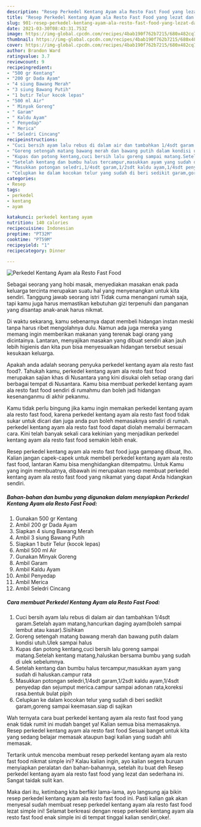 ```yaml
---
description: "Resep Perkedel Kentang Ayam ala Resto Fast Food yang lezat dan Mudah Dibuat"
title: "Resep Perkedel Kentang Ayam ala Resto Fast Food yang lezat dan Mudah Dibuat"
slug: 901-resep-perkedel-kentang-ayam-ala-resto-fast-food-yang-lezat-dan-mudah-dibuat
date: 2021-03-30T08:43:31.753Z
image: https://img-global.cpcdn.com/recipes/4bab190f762b7215/680x482cq70/perkedel-kentang-ayam-ala-resto-fast-food-foto-resep-utama.jpg
thumbnail: https://img-global.cpcdn.com/recipes/4bab190f762b7215/680x482cq70/perkedel-kentang-ayam-ala-resto-fast-food-foto-resep-utama.jpg
cover: https://img-global.cpcdn.com/recipes/4bab190f762b7215/680x482cq70/perkedel-kentang-ayam-ala-resto-fast-food-foto-resep-utama.jpg
author: Brandon Ward
ratingvalue: 3.7
reviewcount: 9
recipeingredient:
- "500 gr Kentang"
- "200 gr Dada Ayam"
- "4 siung Bawang Merah"
- "3 siung Bawang Putih"
- "1 butir Telur kocok lepas"
- "500 ml Air"
- " Minyak Goreng"
- " Garam"
- " Kaldu Ayam"
- " Penyedap"
- " Merica"
- " Seledri Cincang"
recipeinstructions:
- "Cuci bersih ayam lalu rebus di dalam air dan tambahkan 1/4sdt garam.Setelah ayam matang,hancurkan daging ayam(boleh sampai lembut atau kasar).Sisihkan"
- "Goreng setengah matang bawang merah dan bawang putih dalam kondisi utuh.Ulek sampai halus"
- "Kupas dan potong kentang,cuci bersih lalu goreng sampai matang.Setelah kentang matang,haluskan bersama bumbu yang sudah di ulek sebelumnya."
- "Setelah kentang dan bumbu halus tercampur,masukkan ayam yang sudah di haluskan.campur rata"
- "Masukkan potongan seledri,1/4sdt garam,1/2sdt kaldu ayam,1/4sdt penyedap dan sejumput merica.campur sampai adonan rata,koreksi rasa.bentuk bulat pipih"
- "Celupkan ke dalam kocokan telur yang sudah di beri sedikit garam,goreng sampai keemasan.siap di sajikan"
categories:
- Resep
tags:
- perkedel
- kentang
- ayam

katakunci: perkedel kentang ayam 
nutrition: 140 calories
recipecuisine: Indonesian
preptime: "PT32M"
cooktime: "PT59M"
recipeyield: "1"
recipecategory: Dinner

---
```



![Perkedel Kentang Ayam ala Resto Fast Food](https://img-global.cpcdn.com/recipes/4bab190f762b7215/680x482cq70/perkedel-kentang-ayam-ala-resto-fast-food-foto-resep-utama.jpg)

Sebagai seorang yang hobi masak, menyediakan masakan enak pada keluarga tercinta merupakan suatu hal yang menyenangkan untuk kita sendiri. Tanggung jawab seorang istri Tidak cuma menangani rumah saja, tapi kamu juga harus memastikan kebutuhan gizi terpenuhi dan panganan yang disantap anak-anak harus nikmat.

Di waktu  sekarang, kamu sebenarnya dapat membeli hidangan instan meski tanpa harus ribet mengolahnya dulu. Namun ada juga mereka yang memang ingin memberikan makanan yang terenak bagi orang yang dicintainya. Lantaran, menyajikan masakan yang dibuat sendiri akan jauh lebih higienis dan kita pun bisa menyesuaikan hidangan tersebut sesuai kesukaan keluarga. 



Apakah anda adalah seorang penyuka perkedel kentang ayam ala resto fast food?. Tahukah kamu, perkedel kentang ayam ala resto fast food merupakan sajian khas di Nusantara yang kini disukai oleh setiap orang dari berbagai tempat di Nusantara. Kamu bisa membuat perkedel kentang ayam ala resto fast food sendiri di rumahmu dan boleh jadi hidangan kesenanganmu di akhir pekanmu.

Kamu tidak perlu bingung jika kamu ingin memakan perkedel kentang ayam ala resto fast food, karena perkedel kentang ayam ala resto fast food tidak sukar untuk dicari dan juga anda pun boleh memasaknya sendiri di rumah. perkedel kentang ayam ala resto fast food dapat diolah memalui bermacam cara. Kini telah banyak sekali cara kekinian yang menjadikan perkedel kentang ayam ala resto fast food semakin lebih enak.

Resep perkedel kentang ayam ala resto fast food juga gampang dibuat, lho. Kalian jangan capek-capek untuk membeli perkedel kentang ayam ala resto fast food, lantaran Kamu bisa menghidangkan ditempatmu. Untuk Kamu yang ingin membuatnya, dibawah ini merupakan resep membuat perkedel kentang ayam ala resto fast food yang nikamat yang dapat Anda hidangkan sendiri.

<!--inarticleads1-->

##### Bahan-bahan dan bumbu yang digunakan dalam menyiapkan Perkedel Kentang Ayam ala Resto Fast Food:

1. Gunakan 500 gr Kentang
1. Ambil 200 gr Dada Ayam
1. Siapkan 4 siung Bawang Merah
1. Ambil 3 siung Bawang Putih
1. Siapkan 1 butir Telur (kocok lepas)
1. Ambil 500 ml Air
1. Gunakan  Minyak Goreng
1. Ambil  Garam
1. Ambil  Kaldu Ayam
1. Ambil  Penyedap
1. Ambil  Merica
1. Ambil  Seledri Cincang




<!--inarticleads2-->

##### Cara membuat Perkedel Kentang Ayam ala Resto Fast Food:

1. Cuci bersih ayam lalu rebus di dalam air dan tambahkan 1/4sdt garam.Setelah ayam matang,hancurkan daging ayam(boleh sampai lembut atau kasar).Sisihkan
1. Goreng setengah matang bawang merah dan bawang putih dalam kondisi utuh.Ulek sampai halus
1. Kupas dan potong kentang,cuci bersih lalu goreng sampai matang.Setelah kentang matang,haluskan bersama bumbu yang sudah di ulek sebelumnya.
1. Setelah kentang dan bumbu halus tercampur,masukkan ayam yang sudah di haluskan.campur rata
1. Masukkan potongan seledri,1/4sdt garam,1/2sdt kaldu ayam,1/4sdt penyedap dan sejumput merica.campur sampai adonan rata,koreksi rasa.bentuk bulat pipih
1. Celupkan ke dalam kocokan telur yang sudah di beri sedikit garam,goreng sampai keemasan.siap di sajikan




Wah ternyata cara buat perkedel kentang ayam ala resto fast food yang enak tidak rumit ini mudah banget ya! Kalian semua bisa memasaknya. Resep perkedel kentang ayam ala resto fast food Sesuai banget untuk kita yang sedang belajar memasak ataupun bagi kalian yang sudah ahli memasak.

Tertarik untuk mencoba membuat resep perkedel kentang ayam ala resto fast food nikmat simple ini? Kalau kalian ingin, ayo kalian segera buruan menyiapkan peralatan dan bahan-bahannya, setelah itu buat deh Resep perkedel kentang ayam ala resto fast food yang lezat dan sederhana ini. Sangat taidak sulit kan. 

Maka dari itu, ketimbang kita berfikir lama-lama, ayo langsung aja bikin resep perkedel kentang ayam ala resto fast food ini. Pasti kalian gak akan menyesal sudah membuat resep perkedel kentang ayam ala resto fast food lezat simple ini! Selamat berkreasi dengan resep perkedel kentang ayam ala resto fast food enak simple ini di tempat tinggal kalian sendiri,oke!.

